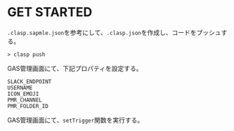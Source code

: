 # GET STARTED
`.clasp.sapmle.json`を参考にして、`.clasp.json`を作成し、コードをプッシュする。
```
> clasp push
```

GAS管理画面にて、下記プロパティを設定する。
```
SLACK_ENDPOINT
USERNAME
ICON_EMOJI
PMR_CHANNEL
PMR_FOLDER_ID
```

GAS管理画面にて、`setTrigger`関数を実行する。